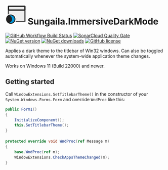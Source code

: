 # ![ImmersiveDarkMode Logo](https://raw.githubusercontent.com/sungaila/ImmersiveDarkMode/master/etc/Icon_64.png) Sungaila.ImmersiveDarkMode

[![GitHub Workflow Build Status](https://img.shields.io/github/actions/workflow/status/sungaila/ImmersiveDarkMode/dotnet.yml?event=push&style=flat-square&logo=github&logoColor=white)](https://github.com/sungaila/ImmersiveDarkMode/actions/workflows/dotnet.yml)
[![SonarCloud Quality Gate](https://img.shields.io/sonar/quality_gate/sungaila_ImmersiveDarkMode?server=https%3A%2F%2Fsonarcloud.io&style=flat-square&logo=sonarcloud&logoColor=white)](https://sonarcloud.io/dashboard?id=sungaila_ImmersiveDarkMode)
[![NuGet version](https://img.shields.io/nuget/v/Sungaila.ImmersiveDarkMode.WinForms.svg?style=flat-square&logo=nuget&logoColor=white)](https://www.nuget.org/packages/Sungaila.ImmersiveDarkMode.WinForms/)
[![NuGet downloads](https://img.shields.io/nuget/dt/Sungaila.ImmersiveDarkMode.WinForms.svg?style=flat-square&logo=nuget&logoColor=white)](https://www.nuget.org/packages/Sungaila.ImmersiveDarkMode.WinForms/)
[![GitHub license](https://img.shields.io/github/license/sungaila/ImmersiveDarkMode?style=flat-square)](https://github.com/sungaila/ImmersiveDarkMode/blob/master/LICENSE)

Applies a dark theme to the titlebar of Win32 windows. Can also be toggled automatically whenever the system-wide application theme changes.

Works on Windows 11 (Build 22000) and newer.

## Getting started
Call `WindowExtensions.SetTitlebarTheme()` in the constructor of your `System.Windows.Forms.Form` and override `WndProc` like this:
```csharp
public Form1()
{
    InitializeComponent();
    this.SetTitlebarTheme();
}

protected override void WndProc(ref Message m)
{
    base.WndProc(ref m);
    WindowExtensions.CheckAppsThemeChanged(m);
}
```